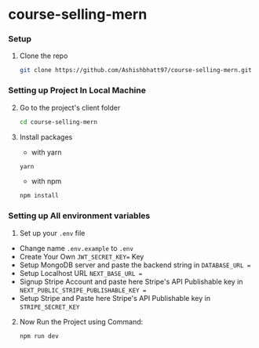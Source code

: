 # course-selling-mern

### Setup

1. Clone the repo
   
   ```sh
   git clone https://github.com/Ashishbhatt97/course-selling-mern.git
   ```

### Setting up Project In Local Machine

2. Go to the project's client folder

   ```sh
   cd course-selling-mern
   ```
3. Install packages
   
    -  with yarn

   ```sh
   yarn
   ```
   -  with npm
   
   ```sh
   npm install
   ```

### Setting up All environment variables

1. Set up your `.env` file
  -  Change name `.env.example` to `.env`
  -  Create Your Own `JWT_SECRET_KEY=` Key
  -  Setup MongoDB server and paste the backend string in `DATABASE_URL =`
  -  Setup Localhost URL `NEXT_BASE_URL =`
  -  Signup Stripe Account and paste here Stripe's API Publishable key in `NEXT_PUBLIC_STRIPE_PUBLISHABLE_KEY =`
  -  Setup Stripe and Paste here Stripe's API Publishable key in `STRIPE_SECRET_KEY`

2. Now Run the Project using Command:
   
     ```sh
   npm run dev
   ```